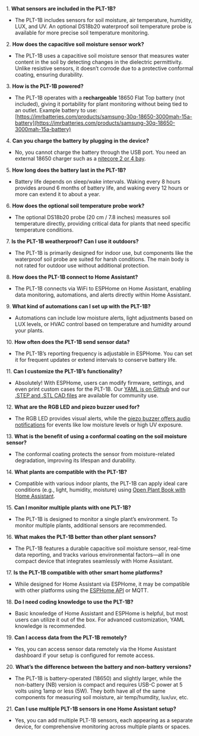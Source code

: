 1\. **What sensors are included in the PLT-1B?**

* The PLT-1B includes sensors for soil moisture, air temperature, humidity, LUX, and UV. An optional DS18b20 waterproof soil temperature probe is available for more precise soil temperature monitoring.

2\. **How does the capacitive soil moisture sensor work?**

* The PLT-1B uses a capacitive soil moisture sensor that measures water content in the soil by detecting changes in the dielectric permittivity. Unlike resistive sensors, it doesn’t corrode due to a protective conformal coating, ensuring durability.

3\. **How is the PLT-1B powered?**

* The PLT-1B operates with a **rechargeable** 18650 Flat Top battery (not included), giving it portability for plant monitoring without being tied to an outlet. Example battery to use: [https://imrbatteries.com/products/samsung-30q-18650-3000mah-15a-battery](https://imrbatteries.com/products/samsung-30q-18650-3000mah-15a-battery)

4\. **Can you charge the battery by plugging in the device?**

* No, you cannot charge the battery through the USB port. You need an external 18650 charger such as a <a href="https://imrbatteries.com/products/nitecore-sc2-2-channel-battery-charger" target="_blank" rel="noreferrer nofollow noopener">nitecore 2 or 4 bay</a>.

5\. **How long does the battery last in the PLT-1B?**

* Battery life depends on sleep/wake intervals. Waking every 8 hours provides around 6 months of battery life, and waking every 12 hours or more can extend it to about a year.

6\. **How does the optional soil temperature probe work?**

* The optional DS18b20 probe (20 cm / 7.8 inches) measures soil temperature directly, providing critical data for plants that need specific temperature conditions.

7\. **Is the PLT-1B weatherproof? Can I use it outdoors?**

* The PLT-1B is primarily designed for indoor use, but components like the waterproof soil probe are suited for harsh conditions. The main body is not rated for outdoor use without additional protection.

8\. **How does the PLT-1B connect to Home Assistant?**

* The PLT-1B connects via WiFi to ESPHome on Home Assistant, enabling data monitoring, automations, and alerts directly within Home Assistant.

9\. **What kind of automations can I set up with the PLT-1B?**

* Automations can include low moisture alerts, light adjustments based on LUX levels, or HVAC control based on temperature and humidity around your plants.

10\. **How often does the PLT-1B send sensor data?**

* The PLT-1B’s reporting frequency is adjustable in ESPHome. You can set it for frequent updates or extend intervals to conserve battery life.

11\. **Can I customize the PLT-1B’s functionality?**

* Absolutely! With ESPHome, users can modify firmware, settings, and even print custom cases for the PLT-1B. Our <a href="https://github.com/ApolloAutomation/PLT-1" target="_blank" rel="noreferrer nofollow noopener">YAML is on Github</a> and our <a href="https://www.printables.com/@Apollo_1187039" target="_blank" rel="noreferrer nofollow noopener">.STEP and .STL CAD files</a> are available for community use.

12\. **What are the RGB LED and piezo buzzer used for?**

* The RGB LED provides visual alerts, while the <a href="https://wiki.apolloautomation.com/products/general/piezo/" title="Click here to go to the piezo buzzer wiki tutorial" target="_blank" rel="noreferrer nofollow noopener">piezo buzzer offers audio notifications</a> for events like low moisture levels or high UV exposure.

13\. **What is the benefit of using a conformal coating on the soil moisture sensor?**

* The conformal coating protects the sensor from moisture-related degradation, improving its lifespan and durability.

14\. **What plants are compatible with the PLT-1B?**

* Compatible with various indoor plants, the PLT-1B can apply ideal care conditions (e.g., light, humidity, moisture) using <a href="https://github.com/Olen/home-assistant-openplantbook" target="_blank" rel="noreferrer nofollow noopener">Open Plant Book with Home Assistant</a>.

15\. **Can I monitor multiple plants with one PLT-1B?**

* The PLT-1B is designed to monitor a single plant’s environment. To monitor multiple plants, additional sensors are recommended.

16\. **What makes the PLT-1B better than other plant sensors?**

* The PLT-1B features a durable capacitive soil moisture sensor, real-time data reporting, and tracks various environmental factors—all in one compact device that integrates seamlessly with Home Assistant.

17\. **Is the PLT-1B compatible with other smart home platforms?**

* While designed for Home Assistant via ESPHome, it may be compatible with other platforms using the <a href="https://esphome.io/components/api.html" target="_blank" rel="noreferrer nofollow noopener">ESPHome API</a> or MQTT.

18\. **Do I need coding knowledge to use the PLT-1B?**

* Basic knowledge of Home Assistant and ESPHome is helpful, but most users can utilize it out of the box. For advanced customization, YAML knowledge is recommended.

19\. **Can I access data from the PLT-1B remotely?**

* Yes, you can access sensor data remotely via the Home Assistant dashboard if your setup is configured for remote access.

20\. **What’s the difference between the battery and non-battery versions?**

* The PLT-1B is battery-operated (18650) and slightly larger, while the non-battery (NB) version is compact and requires USB-C power at 5 volts using 1amp or less (5W). They both have all of the same components for measuring soil moisture, air temp/humdity, lux/uv, etc.

21\. **Can I use multiple PLT-1B sensors in one Home Assistant setup?**

* Yes, you can add multiple PLT-1B sensors, each appearing as a separate device, for comprehensive monitoring across multiple plants or spaces.